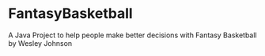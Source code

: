 # FantasyBasketball
A Java Project to help people make better decisions with Fantasy Basketball
by Wesley Johnson
